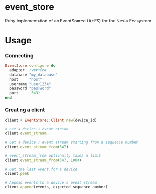 event_store
===========

Ruby implementation of an EventSource (A+ES) for the Nexia Ecosystem

# Usage

### Connecting
```ruby
EventStore.configure do
  adapter  :vertica
  database "my_database"
  host     "host"
  username "user1234"
  password "password"
  port      5432
end
```

### Creating a client

```ruby
client = EventStore::Client.new(device_id)

# Get a device's event stream
client.event_stream

# Get a device's event stream starting from a sequence number
client.event_stream_from(347)

# event_stream_from optionally takes a limit
client.event_stream_from(347, 1000)

# Get the last event for a device
client.peek

# Append events to a device's event stream
client.append(events, expected_sequence_number)
```
